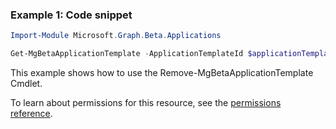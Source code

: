 ### Example 1: Code snippet

```powershell
Import-Module Microsoft.Graph.Beta.Applications

Get-MgBetaApplicationTemplate -ApplicationTemplateId $applicationTemplateId
```
This example shows how to use the Remove-MgBetaApplicationTemplate Cmdlet.

To learn about permissions for this resource, see the [permissions reference](/graph/permissions-reference).

